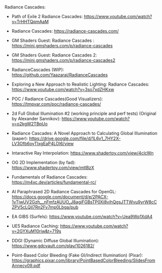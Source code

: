 Radiance Cascades:
* Path of Exile 2 Radiance Cascades: https://www.youtube.com/watch?v=TrHHTQqmAaM
* Radiance Cascades: https://radiance-cascades.com/
* GM Shaders Guest: Radiance Cascades : https://mini.gmshaders.com/p/radiance-cascades 
* GM Shaders Guest: Radiance Cascades 2: https://mini.gmshaders.com/p/radiance-cascades2
* RadianceCascades (WIP): https://github.com/Yaazarai/RadianceCascades
* Exploring a New Approach to Realistic Lighting: Radiance Cascades: https://www.youtube.com/watch?v=3so7xdZHKxw
* POC / Radiance Cascades(Good Visualizers): https://tmpvar.com/poc/radiance-cascades/
* 2d Full Global Illumination #2 (working principle and perf tests) (Original by Alexander Sannikov): https://www.youtube.com/watch?v=o2kgW2TBpUo
* Radiance Cascades: A Novel Approach to Calculating Global Illumination (paper): https://drive.google.com/file/d/1L6v1_7HY2X-LV3Ofb6oyTIxgEaP4LOI6/view
* Intaractive Ray Interpolation: https://www.shadertoy.com/view/4clcWn
* OG 2D Implementation (by fad): https://www.shadertoy.com/view/mtlBzX
* Fundamentals of Radiance Cascades: https://m4xc.dev/articles/fundamental-rc/
* AI Paraphrased 2D Radiance Cascades for OpenGL: https://docs.google.com/document/d/e/2PACX-1vTjwUV2Gzh__nFmfzAUUO_J8agiFGBsTP0Xi8vihQgsJTTWvu9yrW8cCZPV5cLQjl7Rn2Fv7mp0Lbga/pub


* EA GIBS (Surfels): https://www.youtube.com/watch?v=Uea9Wq1XdA4
* UE5 Radiance Caching: https://www.youtube.com/watch?v=2GYXuM10riw&t=719s
* DDGI (Dynamic Diffuse Global Illumination): https://www.gdcvault.com/play/1026182/


* Point-Based Color Bleeding (Fake GI/Indirect Illumination) (Pixar): https://graphics.pixar.com/library/PointBasedColorBleeding/SlidesFromAnnecy09.pdf